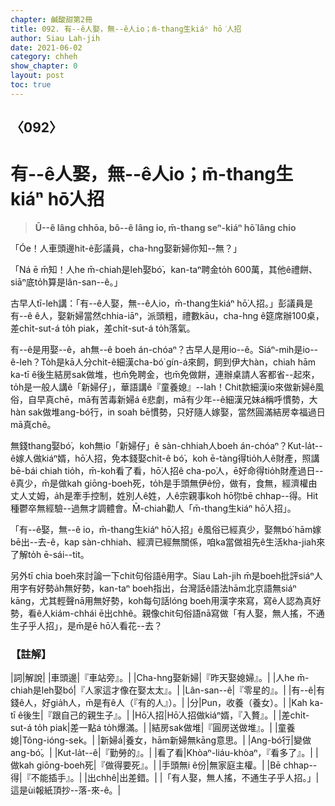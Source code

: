 ```yaml
---
chapter: 鹹酸甜第2冊
title: 092. 有--ê人娶，無--ê人io；m̄-thang生kiáⁿ hō͘人招
author: Siau Lah-jih
date: 2021-06-02
category: chheh
show_chapter: 0
layout: post
toc: true
---
```


## 〈092〉
# 有--ê人娶，無--ê人io；m̄-thang生kiáⁿ hō͘人招
> **Ū--ê lâng chhōa, bô--ê lâng io, m̄-thang seⁿ-kiáⁿ hō͘ lâng chio**

「Óe！人車頭邊hit-ê彭議員，cha-hng娶新婦你知--無？」

「Ná ē m̄知！人he m̄-chiah是leh娶bó͘，kan-taⁿ聘金to̍h 600萬，其他ê禮餅、siāⁿ底to̍h算是lân-san--ê。」

古早人tī-leh講：「有--ê人娶，無--ê人io，m̄-thang生kiáⁿ hō͘人招。」彭議員是有--ê ê人，娶新婦當然chhia-iāⁿ，派頭粗，禮數kāu，cha-hng ê筵席辦100桌，差chi̍t-sut-á to̍h piak，差chi̍t-sut-á to̍h落氣。

有--ê是用娶--ê，ah無--ê boeh án-chóaⁿ？古早人是用io--ê。Siáⁿ-mih是io--ê-leh？To̍h是kā人分chi̍t-ê細漢cha-bó͘ gín-á來飼，飼到伊大hàn，chiah hām ka-tī ê後生結房sak做堆，也m̄免聘金，也m̄免做餅，連辦桌請人客都省--起來，to̍h是一般人講ê「新婦仔」，華語講ê『童養媳』--lah！Chit款細漢io來做新婦ê風俗，自早真chē，mā有苦毒新婦á ê悲劇，mā有少年--ê細漢兄妹á稱呼慣勢，大hàn sak做堆ang-bó͘行，in soah bē慣勢，只好隨人嫁娶，當然圓滿結房幸福過日mā真chē。

無錢thang娶bó͘，koh無io「新婦仔」ê sàn-chhiah人boeh án-chóaⁿ？Kut-la̍t--ê嫁人做kiáⁿ婿，hō͘人招，免本錢娶chi̍t-ê bó͘，koh ē-tàng得tio̍h人ê財產，照講bē-bái chiah tio̍h，m̄-koh看了看，hō͘人招ê cha-po͘人，ē好命得tio̍h財產過日--ê真少，m̄是做kah giōng-boeh死，to̍h是手頭無伊ê份，做有，食無，經濟權由丈人丈姆，a̍h是牽手控制，姓別人ê姓，人ê宗親事koh hō͘你bē chhap--得。Hit種鬱卒無經驗--過無才調體會。M̄-chiah勸人「m̄-thang生kiáⁿ hō͘人招」。

「有--ê娶，無--ê io，m̄-thang生kiáⁿ hō͘人招」ê風俗已經真少，娶無bó͘ hām嫁bē出--去-ê，kap sàn-chhiah、經濟已經無關係，咱ka當做祖先ê生活kha-jiah來了解to̍h ē-sái--tit。

另外tī chia boeh來討論一下chit句俗語ê用字。Siau Lah-jih m̄是boeh批評siáⁿ人用字有好勢a̍h無好勢，kan-taⁿ boeh指出，台灣話ê語法hām北京語無siáⁿ kāng，尤其輕聲nā用無好勢，koh每句話lóng boeh用漢字來寫，寫ê人認為真好勢，看ê人kiám-chhái ē出chhê。親像chit句俗語nā寫做「有人娶，無人搖，不通生子乎人招」，是m̄是ē hō͘人看花--去？


### 【註解】

|詞|解說|
|車頭邊|『車站旁』。|
|Cha-hng娶新婦|『昨天娶媳婦』。|
|人he m̄-chiah是leh娶bó͘|『人家這才像在娶太太』。|
|Lân-san--ê|『零星的』。|
|有--ê|有錢ê人，好gia̍h人，m̄是有ê人（『有的人』）。|
|分|Pun，收養（養女）。|
|Kah ka-tī ê後生|『跟自己的親生子』。|
|Hō͘人招|Hō͘人招做kiáⁿ婿，『入贅』。|
|差chi̍t-sut-á to̍h piak|差一點á to̍h爆滿。|
|結房sak做堆|『圓房送做堆』。|
|童養媳|Tông-ióng-sek。|
|新婦á|養女，hām新婦無kāng意思。|
|Ang-bó͘行|變做ang-bó͘。|
|Kut-la̍t--ê|『勤勞的』。|
|看了看|Khòaⁿ-liáu-khòaⁿ，『看多了』。|
|做kah giōng-boeh死|『做得要死』。|
|手頭無i ê份|無家庭主權。|
|Bē chhap--得|『不能插手』。|
|出chhê|出差錯。|
|「有人娶，無人搖，不通生子乎人招。」|這是ùi報紙頂抄--落-來-ê。|
